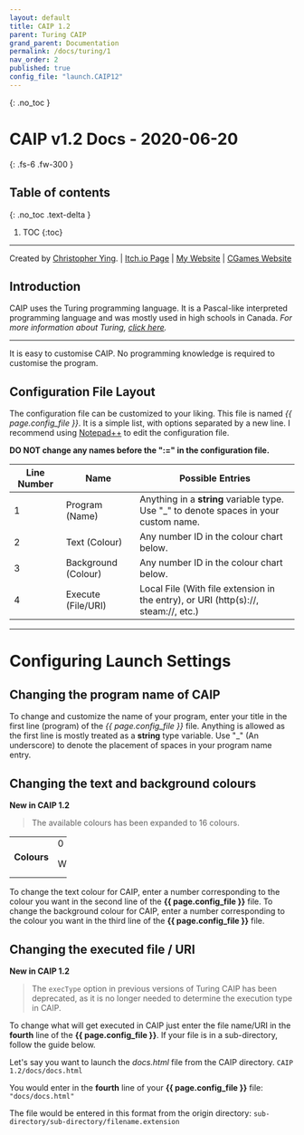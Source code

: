 ```yaml
---
layout: default
title: CAIP 1.2
parent: Turing CAIP
grand_parent: Documentation
permalink: /docs/turing/1
nav_order: 2
published: true
config_file: "launch.CAIP12"
---
```

{: .no_toc }
# CAIP v1.2 Docs - 2020-06-20
{: .fs-6 .fw-300 }
## Table of contents
{: .no_toc .text-delta }
1. TOC
{:toc}
---

[comment]: <> (Page variables are defined in the YAML front matter block, and accessed by {{ page.variable_name }}.)

Created by [Christopher Ying](https://github.com/ChrispyMC). | [Itch.io Page](https://cih.itch.io/caip) | [My Website](https://sites.google.com/view/chrispy) | [CGames Website](https://sites.google.com/view/countergames)

## Introduction
CAIP uses the Turing programming language. It is a Pascal-like interpreted programming language and was mostly used in high schools in Canada.
*For more information about Turing, [click here](https://en.wikipedia.org/wiki/Turing_(programming_language)).*

---

It is easy to customise CAIP. No programming knowledge is required to customise the program.

## Configuration File Layout

The configuration file can be customized to your liking. This file is named *{{ page.config_file }}*.
It is a simple list, with options separated by a new line.
I recommend using [Notepad++](https://notepad-plus-plus.org/) to edit the configuration file.

**DO NOT change any names before the ":=" in the configuration file.**

| Line Number | Name                | Possible Entries                                                                      |
|-------------|---------------------|---------------------------------------------------------------------------------------|
| 1           | Program (Name)      | Anything in a **string** variable type. Use "_" to denote spaces in your custom name. |
| 2           | Text (Colour)       | Any number ID in the colour chart below.                                              |
| 3           | Background (Colour) | Any number ID in the colour chart below.                                              |
| 4           | Execute (File/URI)  | Local File (With file extension in the entry), or URI (http(s)://, steam://, etc.)    |

---

# Configuring Launch Settings

## Changing the program name of CAIP

To change and customize the name of your program, enter your title in the first line (program) of the *{{ page.config_file }}* file.
Anything is allowed as the first line is mostly treated as a **string** type variable.
Use "_" (An underscore) to denote the placement of spaces in your program name entry.

## Changing the text and background colours

**New in CAIP 1.2**
> The available colours has been expanded to 16 colours.

<table style="width:20%">
	<tr>
		<td rowspan="3"><b>Colours</b></td>
	</tr>
	<tr>
		<td>0</td>
		<td>1</td>
		<td>2</td>
		<td>3</td>
	</tr>
	<tr>
		<td>White</td>
		<td>Black</td>
		<td>Light Grey</td>
		<td>Dark Grey</td>
	</tr>
</table>

To change the text colour for CAIP, enter a number corresponding to the colour you want in the second line of the **{{ page.config_file }}** file.
To change the background colour for CAIP, enter a number corresponding to the colour you want in the third line of the **{{ page.config_file }}** file.

## Changing the executed file / URI

**New in CAIP 1.2**

> The `execType` option in previous versions of Turing CAIP has been deprecated, as it is no longer needed to determine the execution type in CAIP.

To change what will get executed in CAIP just enter the file name/URI in the **fourth** line of the **{{ page.config_file }}**.
If your file is in a sub-directory, follow the guide below.

Let's say you want to launch the *docs.html* file from the CAIP directory.
`CAIP 1.2/docs/docs.html`

You would enter in the **fourth** line of your **{{ page.config_file }}** file:
`"docs/docs.html"`

The file would be entered in this format from the origin directory: 
`sub-directory/sub-directory/filename.extension`